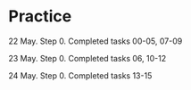 # Practice
22 May. Step 0. Completed tasks 00-05, 07-09

23 May. Step 0. Completed tasks 06, 10-12

24 May. Step 0. Completed tasks 13-15

